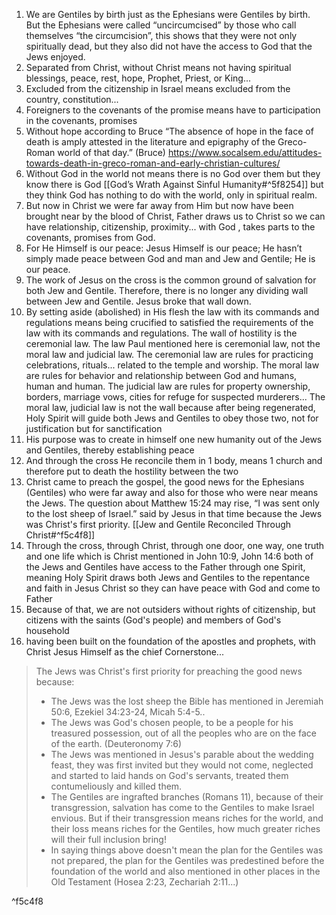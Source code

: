 1. We are Gentiles by birth just as the Ephesians were Gentiles by birth. But the Ephesians were called “uncircumcised” by those who call themselves “the circumcision”, this shows that they were not only spiritually dead, but they also did not have the access to God that the Jews enjoyed.
2. Separated from Christ, without Christ means not having spiritual blessings, peace, rest, hope, Prophet, Priest, or King...
3. Excluded from the citizenship in Israel means excluded from the country, constitution...
4. Foreigners to the covenants of the promise means have to participation in the covenants, promises
5. Without hope according to Bruce “The absence of hope in the face of death is amply attested in the literature and epigraphy of the Greco-Roman world of that day.” (Bruce) 
   https://www.socalsem.edu/attitudes-towards-death-in-greco-roman-and-early-christian-cultures/
6. Without God in the world not means there is no God over them but they know there is God [[God’s Wrath Against Sinful Humanity#^5f8254]] but they think God has nothing to do with the world, only in spiritual realm.
7. But now in Christ we were far away from Him but now have been brought near by the blood of Christ, Father draws us to Christ so we can have relationship, citizenship, proximity... with God , takes parts to the covenants, promises from God.
8. For He Himself is our peace: Jesus Himself is our peace; He hasn’t simply made peace between God and man and Jew and Gentile; He is our peace.
9. The work of Jesus on the cross is the common ground of salvation for both Jew and Gentile. Therefore, there is no longer any dividing wall between Jew and Gentile. Jesus broke that wall down. 
10. By setting aside (abolished) in His flesh the law with its commands and regulations means being crucified to satisfied the requirements of the law with its commands and regulations. The wall of hostility is the ceremonial law. The law Paul mentioned here is ceremonial law, not the moral law and judicial law. The ceremonial law are rules for practicing celebrations, rituals... related to the temple and worship. The moral law are rules for behavior and relationship between God and humans, human and human. The judicial law are rules for property ownership, borders, marriage vows, cities for refuge for suspected murderers... The moral law, judicial law is not the wall because after being regenerated, Holy Spirit will guide both Jews and Gentiles to obey those two, not for justification but for sanctification
11. His purpose was to create in himself one new humanity out of the Jews and Gentiles, thereby establishing peace
12. And through the cross He reconcile them in 1 body, means 1 church and therefore put to death the hostility between the two
13. Christ came to preach the gospel, the good news for the Ephesians (Gentiles) who were far away and also for those who were near means the Jews. The question about Matthew 15:24 may rise, “I was sent only to the lost sheep of Israel.” said by Jesus in that time because the Jews was Christ's first priority. [[Jew and Gentile Reconciled Through Christ#^f5c4f8]]
14. Through the cross, through Christ, through one door, one way, one truth and one life which is Christ mentioned in John 10:9, John 14:6 both of the Jews and Gentiles have access to the Father through one Spirit, meaning Holy Spirit draws both Jews and Gentiles to the repentance and faith in Jesus Christ so they can have peace with God and come to Father
15. Because of that, we are not outsiders without rights of citizenship, but citizens with the saints (God's people) and members of God's household
16. having been built on the foundation of the apostles and prophets, with Christ Jesus Himself as the chief Cornerstone...





> The Jews was Christ's first priority for preaching the good news because:
> +  The Jews was the lost sheep the Bible has mentioned in Jeremiah 50:6, Ezekiel 34:23-24, Micah 5:4-5..
> +  The Jews was God's chosen people, to be a people for his treasured possession, out of all the peoples who are on the face of the earth. (Deuteronomy 7:6)
> + The Jews was mentioned in Jesus's parable about the wedding feast, they was first invited but they would not come, neglected and started to laid hands on God's servants, treated them contumeliously and killed them.
> + The Gentiles are ingrafted branches (Romans 11), because of their transgression, salvation has come to the Gentiles to make Israel envious. But if their transgression means riches for the world, and their loss means riches for the Gentiles, how much greater riches will their full inclusion bring!
> + In saying things above doesn't mean the plan for the Gentiles was not prepared, the plan for the Gentiles was predestined before the foundation of the world and also mentioned in other places in the Old Testament (Hosea 2:23, Zechariah 2:11...)

^f5c4f8
